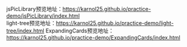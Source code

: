 jsPicLibrary预览地址：https://karnol25.github.io/practice-demo/jsPicLibrary/index.html  
light-tree预览地址：https://karnol25.github.io/practice-demo/light-tree/index.html
ExpandingCards预览地址：https://karnol25.github.io/practice-demo/ExpandingCards/index.html